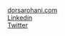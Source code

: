 [dorsarohani.com](https://www.dorsarohani.com/)<br>
[Linkedin](https://www.linkedin.com/in/dorsarohani/)<br>
[Twitter](https://www.linkedin.com/in/dorsarohani/)
